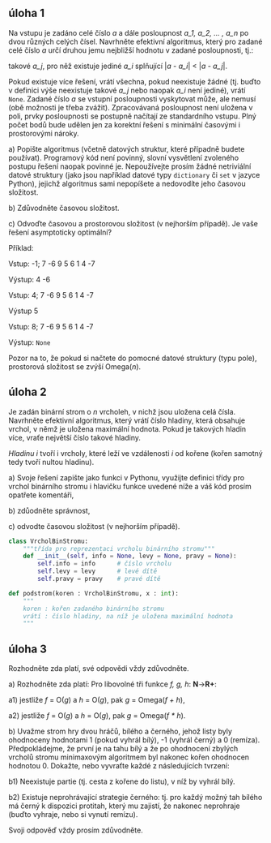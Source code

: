 ## úloha 1

Na vstupu je zadáno celé číslo *a* a dále posloupnost *a_1, a_2, ... , a_n* po dvou různých celých čísel.
Navrhněte efektivní algoritmus, který pro zadané celé číslo *a* určí druhou jemu nejbližší hodnotu v zadané posloupnosti, tj.:

takové *a_j*, pro něž existuje jediné *a_i* splňující |*a - a_i*| < |*a - a_j*|.

Pokud existuje více řešení, vrátí všechna, pokud neexistuje žádné (tj. buďto v definici výše neexistuje takové *a_j* nebo naopak *a_i* není jediné),
vrátí `None`. Zadané číslo *a* se vstupní posloupnosti vyskytovat může, ale nemusí (obě možnosti je třeba zvážit).
Zpracovávaná posloupnost není uložena v poli, prvky posloupnosti se postupně načítají ze standardního vstupu. Plný počet bodů bude udělen jen za korektní řešení s minimální časovými i prostorovými nároky.

a) Popište algoritmus (včetně datových struktur, které případně budete používat).
Programový kód není povinný, slovní vysvětlení zvoleného postupu řešení naopak povinné je.
Nepoužívejte prosím žádné netriviální datové struktury (jako jsou například datové typy `dictionary` či `set` v jazyce Python), jejichž algoritmus sami nepopíšete a nedovodíte jeho časovou složitost.

b) Zdůvodněte časovou složitost.

c) Odvoďte časovou a prostorovou složitost (v nejhorším případě). Je vaše řešení asymptoticky optimální?

Příklad:

Vstup: -1; 7 -6 9 5 6 1 4 -7

Výstup: 4 -6

Vstup: 4; 7 -6 9 5 6 1 4 -7

Výstup 5

Vstup: 8; 7 -6 9 5 6 1 4 -7

Výstup: `None`

Pozor na to, že pokud si načtete do pomocné datové struktury (typu pole), prostorová složitost se zvýší Omega(*n*).

## úloha 2

Je zadán binární strom o *n* vrcholeh, v nichž jsou uložena celá čísla.
Navrhněte efektivní algoritmus, který vrátí číslo hladiny, která obsahuje vrchol, v němž je uložena
maximální hodnota. Pokud je takových hladin více, vraťe největší číslo takové hladiny.

*Hladinu i* tvoří i vrcholy, které leží ve vzdálenosti *i* od kořene (kořen samotný tedy tvoří nultou hladinu).

a) Svoje řešení zapište jako funkci v Pythonu, využijte definici třídy pro vrchol binárního stromu i hlavičku funkce uvedené níže a váš kód prosím opatřete komentáři,

b) zdůodněte správnost,

c) odvodte časovou složitost (v nejhorším případě).

```python
class VrcholBinStromu:
    """třída pro reprezentaci vrcholu binárního stromu""" 
    def __init__(self, info = None, levy = None, pravy = None):
        self.info = info      # číslo vrcholu
        self.levy = levy      # levé dítě 
        self.pravy = pravy    # pravé dítě

def podstrom(koren : VrcholBinStromu, x : int):
    """
    koren : kořen zadaného binárního stromu
    vrátí : číslo hladiny, na níž je uložena maximální hodnota
    """
```

## úloha 3

Rozhodněte zda platí, své odpovědi vždy zdůvodněte.

a) Rozhodněte zda platí: Pro libovolné tři funkce *f, g, h*: **N**->**R+**:

a1) jestliže *f* = O(*g*) a *h* = O(*g*), pak *g* = Omega(*f + h*),

a2) jestliže *f* = O(*g*) a *h* = O(*g*), pak *g* = Omega(*f \* h*).

b) Uvažme strom hry dvou hráčů, bílého a černého, jehož listy byly ohodnoceny hodnotami 1 (pokud vyhrál bílý),
-1 (vyhrál černý) a 0 (remíza). Předpokládejme, že první je na tahu bílý a že po ohodnocení zbylých vrcholů stromu minimaxovým algoritmem
byl nakonec kořen ohodnocen hodnotou 0. Dokažte, nebo vyvraťte každé z následujících tvrzení:

b1) Neexistuje partie (tj. cesta z kořene do listu), v níž by vyhrál bílý.

b2) Existuje neprohrávající strategie černého: tj. pro každý možný tah bílého má černý k dispozici protitah, který mu zajistí,
že nakonec neprohraje (buďto vyhraje, nebo si vynutí remízu).

Svoji odpověď vždy prosím zdůvodněte.
